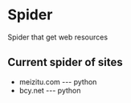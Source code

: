 # Spider
Spider that get web resources

## Current spider of sites
* meizitu.com --- python
* bcy.net --- python
